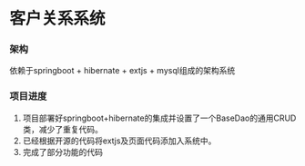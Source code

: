 # 客户关系系统

### 架构

  依赖于springboot + hibernate + extjs + mysql组成的架构系统

### 项目进度

1. 项目部署好springboot+hibernate的集成并设置了一个BaseDao的通用CRUD类，减少了重复代码。
2. 已经根据开源的代码将extjs及页面代码添加入系统中。 
3. 完成了部分功能的代码 
